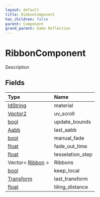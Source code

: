 ```yaml
---
layout: default
title: RibbonComponent
has_children: false
parent: Component
grand_parent: Game Reflection
---
```

# RibbonComponent
Description 

## Fields

| Type | Name |
|:-------------|:--------------|
| [IdString](/docs/game-reflection/components/id_string) | material |
| [Vector2](/docs/game-reflection/classes/vector2) | uv_scroll |
| [bool](/docs/game-reflection/components/bool) | update_bounds |
| [Aabb](/docs/game-reflection/components/aabb) | last_aabb |
| [bool](/docs/game-reflection/components/bool) | manual_fade |
| [float](/docs/game-reflection/components/float) | fade_out_time |
| [float](/docs/game-reflection/components/float) | tesselation_step |
| Vector< [Ribbon](/docs/game-reflection/classes/ribbon) > | Ribbons |
| [bool](/docs/game-reflection/components/bool) | keep_local |
| [Transform](/docs/game-reflection/classes/transform) | last_transform |
| [float](/docs/game-reflection/components/float) | tiling_distance |


